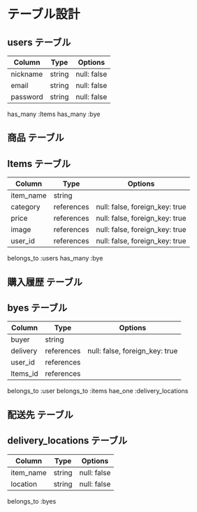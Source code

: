 # テーブル設計

## users テーブル

| Column   | Type   | Options     |
| -------- | ------ | ----------- |
| nickname | string | null: false |
| email    | string | null: false |
| password | string | null: false |

has_many :ltems
has_many :bye

## 商品 テーブル 
## ltems テーブル

| Column    | Type       | Options                        |
| -------   | ---------- | ------------------------------ |
| item_name | string     |                                |
| category  | references | null: false, foreign_key: true |
| price     | references | null: false, foreign_key: true |
| image     | references | null: false, foreign_key: true |
| user_id   | references | null: false, foreign_key: true |

belongs_to :users
has_many   :bye 

## 購入履歴 テーブル
## byes テーブル

| Column   | Type       | Options                        |
| -------  | ---------- | ------------------------------ |
| buyer    | string     |                                |
| delivery | references | null: false, foreign_key: true |
| user_id  | references |                                |
| ltems_id  | references |                                |

belongs_to :user
belongs_to :items
hae_one    :delivery_locations

## 配送先 テーブル
## delivery_locations テーブル

| Column    | Type   | Options     |
| --------  | ------ | ----------- |
| item_name | string | null: false |
| location  | string | null: false |

belongs_to :byes
